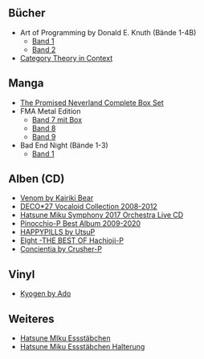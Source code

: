 ## Bücher

- Art of Programming by Donald E. Knuth (Bände 1-4B)
  - [Band 1](https://www.amazon.de/Art-Computer-Programming-Fundamental-Algorithms-ebook/dp/B01AY4ZHKO/ref=sr_1_4?__mk_de_DE=%C3%85M%C3%85%C5%BD%C3%95%C3%91&crid=3S3JU54GFV1JN&keywords=art+of+programming&qid=1696016494&sprefix=art+of+programmin%2Caps%2C91&sr=8-4)
  - [Band 2](https://www.amazon.de/Art-Computer-Programming-Seminumerical-Algorithms-ebook/dp/B01AY4ZHKE/ref=sr_1_1?__mk_de_DE=%C3%85M%C3%85%C5%BD%C3%95%C3%91&keywords=art+of+programming+volume+2&qid=1696016568&sr=8-1)
- [Category Theory in Context](https://www.amazon.de/Category-Theory-Context-Aurora-Originals/dp/048680903X/ref=sr_1_1?keywords=Category+Theory+in+Context&qid=1696017014&sr=8-1)

## Manga

- [The Promised Neverland Complete Box Set](https://www.thalia.de/shop/home/artikeldetails/A1068304152)
- FMA Metal Edition
  - [Band 7 mit Box](https://www.thalia.de/shop/home/artikeldetails/A1058537780)
  - [Band 8](https://www.thalia.de/shop/home/artikeldetails/A1059317813)
  - [Band 9](https://www.thalia.de/shop/home/artikeldetails/A1059318328)
- Bad End Night (Bände 1-3)
  - [Band 1](https://www.amazon.de/gp/product/1626924740?ref_=dbs_m_mng_rwt_calw_tpbk_0&storeType=ebooks)

## Alben (CD)

- [Venom by Kairiki Bear](https://www.cdjapan.co.jp/product/SCGA-92)
- [DECO\*27 Vocaloid Collection 2008-2012](https://www.cdjapan.co.jp/product/UMA-9030)
- [Hatsune Miku Symphony 2017 Orchestra Live CD](https://www.cdjapan.co.jp/product/WPZL-31413)
- [Pinocchio-P Best Album 2009-2020](https://www.cdjapan.co.jp/product/UMA-9139)
- [HAPPYPILLS by UtsuP](https://www.cdjapan.co.jp/product/MSIS-24)
- [EIght -THE BEST OF Hachioji-P](https://www.cdjapan.co.jp/product/TFCC-86559)
- [Concientia by Crusher-P](https://www.cdjapan.co.jp/product/GNCL-1272)

## Vinyl

- [Kyogen by Ado](https://blackscreenrecords.com/collections/vinyl/products/ado-kyougen?variant=44510018011402)

## Weiteres

- [Hatsune MIku Essstäbchen](https://otakumode.com/shop/64d183e63ab1ac00286afc2f/Hatsune-Miku-Happy-16th-Birthday-Maki-e-Chopsticks#shippingInfo)
- [Hatsune Miku Essstäbchen Halterung](https://otakumode.com/shop/62e750f07de4eb001d1120d0/Piapro-Characters-Maki-e-Chopstick-Rest)

